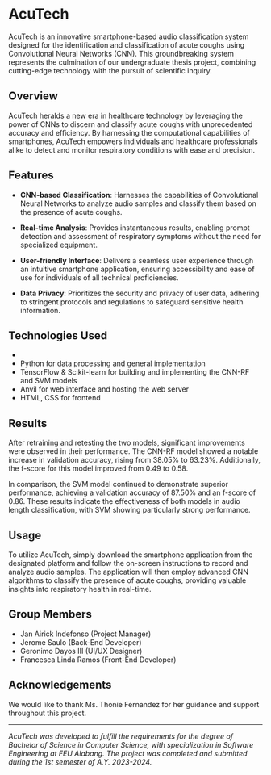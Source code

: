 # AcuTech

AcuTech is an innovative smartphone-based audio classification system designed for the identification and classification of acute coughs using Convolutional Neural Networks (CNN). This groundbreaking system represents the culmination of our undergraduate thesis project, combining cutting-edge technology with the pursuit of scientific inquiry.

## Overview

AcuTech heralds a new era in healthcare technology by leveraging the power of CNNs to discern and classify acute coughs with unprecedented accuracy and efficiency. By harnessing the computational capabilities of smartphones, AcuTech empowers individuals and healthcare professionals alike to detect and monitor respiratory conditions with ease and precision.

## Features

- **CNN-based Classification**: Harnesses the capabilities of Convolutional Neural Networks to analyze audio samples and classify them based on the presence of acute coughs.
  
- **Real-time Analysis**: Provides instantaneous results, enabling prompt detection and assessment of respiratory symptoms without the need for specialized equipment.
  
- **User-friendly Interface**: Delivers a seamless user experience through an intuitive smartphone application, ensuring accessibility and ease of use for individuals of all technical proficiencies.
  
- **Data Privacy**: Prioritizes the security and privacy of user data, adhering to stringent protocols and regulations to safeguard sensitive health information.

## Technologies Used

- 
- Python for data processing and general implementation
- TensorFlow & Scikit-learn for building and implementing the CNN-RF and SVM models
- Anvil for web interface and hosting the web server
- HTML, CSS for frontend

## Results

After retraining and retesting the two models, significant improvements were observed in their performance. The CNN-RF model showed a notable increase in validation accuracy, rising from 38.05% to 63.23%. Additionally, the f-score for this model improved from 0.49 to 0.58. 

In comparison, the SVM model continued to demonstrate superior performance, achieving a validation accuracy of 87.50% and an f-score of 0.86. These results indicate the effectiveness of both models in audio length classification, with SVM showing particularly strong performance.

## Usage

To utilize AcuTech, simply download the smartphone application from the designated platform and follow the on-screen instructions to record and analyze audio samples. The application will then employ advanced CNN algorithms to classify the presence of acute coughs, providing valuable insights into respiratory health in real-time.

## Group Members

- Jan Airick Indefonso (Project Manager)
- Jerome Saulo (Back-End Developer)
- Geronimo Dayos III (UI/UX Designer)
- Francesca Linda Ramos (Front-End Developer)

## Acknowledgements

We would like to thank Ms. Thonie Fernandez for her guidance and support throughout this project.

---

*AcuTech was developed to fulfill the requirements for the degree of Bachelor of Science in Computer Science, with specialization in Software Engineering at FEU Alabang. The project was completed and submitted during the 1st semester of A.Y. 2023-2024.*
